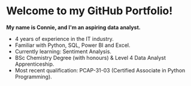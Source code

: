 # Welcome to my GitHub Portfolio!

**My name is Connie, and I'm an aspiring data analyst.**

 - 4 years of experience in the IT industry.
 - Familiar with Python, SQL, Power BI and Excel.
 - Currently learning: Sentiment Analysis.
 - BSc Chemistry Degree (with honours) & Level 4 Data Analyst Apprenticeship.
 - Most recent qualification: PCAP-31-03 (Certified Associate in Python Programming).
